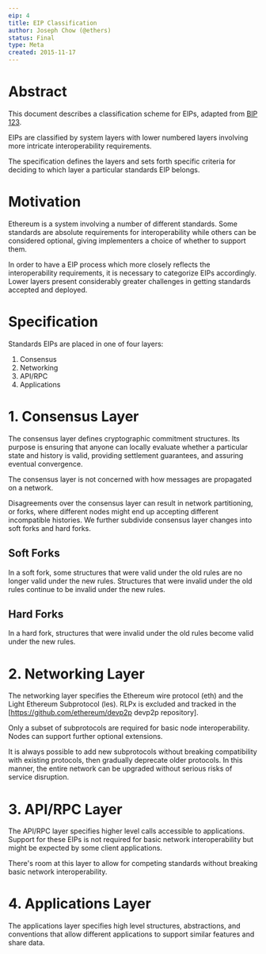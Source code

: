 ```yaml
---
eip: 4
title: EIP Classification
author: Joseph Chow (@ethers)
status: Final
type: Meta
created: 2015-11-17
---
```


# Abstract

This document describes a classification scheme for EIPs, adapted from [BIP 123](https://github.com/bitcoin/bips/blob/master/bip-0123.mediawiki).

EIPs are classified by system layers with lower numbered layers involving more intricate interoperability requirements.

The specification defines the layers and sets forth specific criteria for deciding to which layer a particular standards EIP belongs.

# Motivation

Ethereum is a system involving a number of different standards. Some standards are absolute requirements for interoperability while others can be considered optional, giving implementers a choice of whether to support them.

In order to have a EIP process which more closely reflects the interoperability requirements, it is necessary to categorize EIPs accordingly. Lower layers present considerably greater challenges in getting standards accepted and deployed.

# Specification

Standards EIPs are placed in one of four layers:

1. Consensus
2. Networking
3. API/RPC
4. Applications

# 1. Consensus Layer

The consensus layer defines cryptographic commitment structures. Its purpose is ensuring that anyone can locally evaluate whether a particular state and history is valid, providing settlement guarantees, and assuring eventual convergence.

The consensus layer is not concerned with how messages are propagated on a network.

Disagreements over the consensus layer can result in network partitioning, or forks, where different nodes might end up accepting different incompatible histories. We further subdivide consensus layer changes into soft forks and hard forks.

## Soft Forks

In a soft fork, some structures that were valid under the old rules are no longer valid under the new rules. Structures that were invalid under the old rules continue to be invalid under the new rules.

## Hard Forks

In a hard fork, structures that were invalid under the old rules become valid under the new rules.

# 2. Networking Layer

The networking layer specifies the Ethereum wire protocol (eth) and the Light Ethereum Subprotocol (les).  RLPx is excluded and tracked in the [https://github.com/ethereum/devp2p devp2p repository].

Only a subset of subprotocols are required for basic node interoperability. Nodes can support further optional extensions.

It is always possible to add new subprotocols without breaking compatibility with existing protocols, then gradually deprecate older protocols. In this manner, the entire network can be upgraded without serious risks of service disruption.


# 3. API/RPC Layer

The API/RPC layer specifies higher level calls accessible to applications. Support for these EIPs is not required for basic network interoperability but might be expected by some client applications.

There's room at this layer to allow for competing standards without breaking basic network interoperability.

# 4. Applications Layer

The applications layer specifies high level structures, abstractions, and conventions that allow different applications to support similar features and share data.
